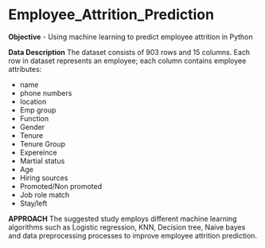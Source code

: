 # Employee_Attrition_Prediction
**Objective** -  Using machine learning to predict employee attrition in Python



**Data Description**
The dataset consists of 903 rows and 15 columns. Each row in dataset represents an employee; each column contains employee attributes:
- name
- phone numbers
- location
- Emp group
- Function
- Gender
- Tenure
- Tenure Group
- Expereince
- Martial status
- Age
- Hiring sources
- Promoted/Non promoted
- Job role match
- Stay/left


**APPROACH** 
The suggested study employs different machine learning algorithms such as Logistic regression, KNN, Decision tree, Naive bayes and data preprocessing processes to improve employee attrition prediction.
